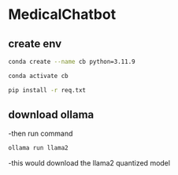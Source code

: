# MedicalChatbot

## create env

```bash
conda create --name cb python=3.11.9
```

```bash
conda activate cb
```

```bash
pip install -r req.txt
```

## download ollama

-then run command

```bash
ollama run llama2
```
-this would download the llama2 quantized model